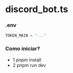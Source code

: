 # discord_bot.ts

### .env

```js
TOKEN_MAIN = "..."
```


### Como iniciar?

- 1 pnpm install
- 2 pnpm run dev

